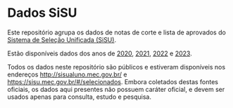 # Dados SiSU

Este repositório agrupa os dados de notas de corte e lista de aprovados do [Sistema de Seleção Unificada (SiSU)](https://sisu.mec.gov.br/).

Estão disponíveis dados dos anos de [2020](data/2020), [2021](data/2021), [2022](data/2022) e [2023](data/2023).

Todos os dados neste repositório são públicos e estiveram disponíveis nos endereços http://sisualuno.mec.gov.br/ e https://sisu.mec.gov.br/#/selecionados. Embora coletados destas fontes oficiais, os dados aqui presentes não possuem caráter oficial, e devem ser usados apenas para consulta, estudo e pesquisa.